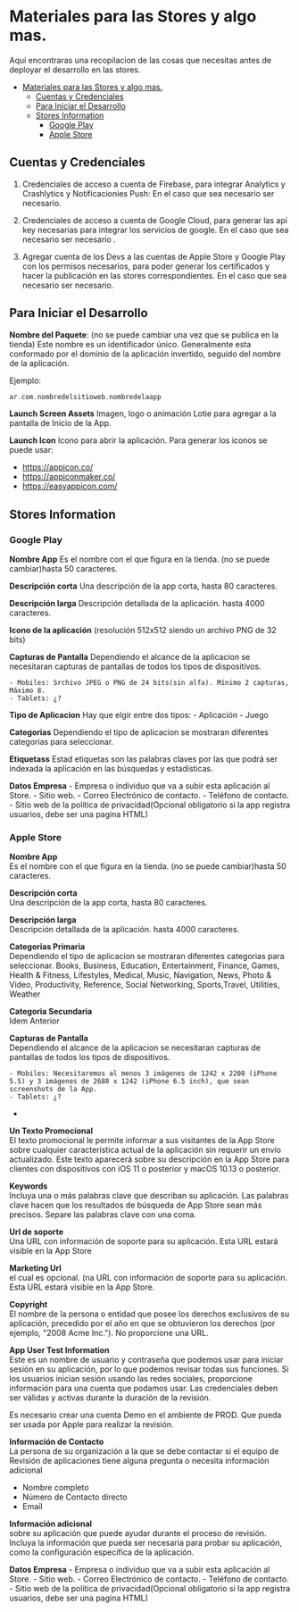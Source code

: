 # Materiales para las Stores y algo mas. 

Aqui encontraras una recopilacion de las cosas que necesitas antes de deployar el desarrollo en las stores. 

- [Materiales para las Stores y algo mas.](#materiales-para-las-stores-y-algo-mas)
  - [Cuentas y Credenciales](#cuentas-y-credenciales)
  - [Para Iniciar el Desarrollo](#para-iniciar-el-desarrollo)
  - [Stores Information](#stores-information)
    - [Google Play](#google-play)
    - [Apple Store](#apple-store)

## Cuentas y Credenciales
1. Credenciales de acceso a cuenta de Firebase, para integrar Analytics y Crashlytics y Notificacionies Push: En el caso que sea necesario ser necesario.  

2. Credenciales de acceso a cuenta de Google Cloud, para generar las api key necesarias para integrar los servicios de google. En el caso que sea necesario ser necesario .  

3. Agregar cuenta de los Devs a las cuentas de Apple Store y Google Play con los permisos necesarios, para poder generar los certificados y hacer la publicación en las stores correspondientes. En el caso que sea necesario ser necesario.  


## Para Iniciar el Desarrollo

**Nombre del Paquete**: (no se puede cambiar una vez que se publica en la tienda)
Este nombre es un identificador único. Generalmente esta conformado por el dominio de la aplicación invertido, seguido del nombre de la aplicación. 

Ejemplo: 
```dart
ar.com.nombredelsitioweb.nombredelaapp
```
**Launch Screen Assets**
Imagen, logo o animación Lotie para agregar a la pantalla de Inicio de la App.

**Launch Icon**
Icono para abrir la aplicación. 
Para generar los iconos se puede usar: 
- https://appicon.co/
- https://appiconmaker.co/ 
- https://easyappicon.com/

## Stores Information

### Google Play

**Nombre App**
Es el nombre con el que figura en la tienda. (no se puede cambiar)hasta 50 caracteres.  

**Descripción corta**
Una descripción de la app corta, hasta 80 caracteres.   

**Descripción larga**
Descripción detallada de la aplicación. hasta 4000 caracteres.   

**Icono de la aplicación**
(resolución 512x512 siendo un archivo PNG de 32 bits) 

**Capturas de Pantalla**
Dependiendo el alcance de la aplicacion se necesitaran capturas de pantallas de todos los tipos de dispositivos. 

    - Mobiles: Srchivo JPEG o PNG de 24 bits(sin alfa). Mínimo 2 capturas, Máximo 8.
    - Tablets: ¿?

**Tipo de Aplicacion**
Hay que elgir entre dos tipos: 
    - Aplicación
    - Juego

**Categorias**
Dependiendo el tipo de aplicacion se mostraran diferentes categorias para seleccionar. 

**Etiquetass**
Estad etiquetas son las palabras claves por las que podrá ser indexada la aplicación en las búsquedas y estadísticas.

**Datos Empresa**
    - Empresa o individuo que va a subir esta aplicación al Store. 
    - Sitio web. 
    - Correo Electrónico de contacto. 
    - Teléfono de contacto. 
    - Sitio web de la política de privacidad(Opcional obligatorio si la app registra usuarios, debe ser una pagina HTML) 

### Apple Store
**Nombre App**  
Es el nombre con el que figura en la tienda. (no se puede cambiar)hasta 50 caracteres.  

**Descripción corta**  
Una descripción de la app corta, hasta 80 caracteres.   

**Descripción larga**  
Descripción detallada de la aplicación. hasta 4000 caracteres.  

**Categorias Primaria**  
Dependiendo el tipo de aplicacion se mostraran diferentes categorias para seleccionar. 
Books, Business, 
Education, Entertainment, Finance, Games, Health & Fitness, Lifestyles, Medical, Music, Navigation, News, Photo & Video, Productivity, Reference, Social Networking, Sports,Travel, Utilities, Weather

**Categoria Secundaria**  
Idem Anterior

**Capturas de Pantalla**  
Dependiendo el alcance de la aplicacion se necesitaran capturas de pantallas de todos los tipos de dispositivos. 

    - Mobiles: Necesitaremos al menos 3 imágenes de 1242 x 2208 (iPhone 5.5) y 3 imágenes de 2688 x 1242 (iPhone 6.5 inch), que sean screenshots de la App. 
    - Tablets: ¿?
- 

**Un Texto Promocional**   
El texto promocional le permite informar a sus visitantes de la App Store sobre cualquier característica actual de la aplicación sin requerir un envío actualizado.
Este texto aparecerá sobre su descripción en la App Store para clientes con dispositivos con iOS 11 o posterior y macOS 10.13 o posterior.


**Keywords**  
Incluya una o más palabras clave que describan su aplicación. Las palabras clave hacen que los resultados de búsqueda de App Store sean más precisos. 
Separe las palabras clave con una coma.

**Url de soporte**  
Una URL con información de soporte para su aplicación. Esta URL estará visible en la App Store

**Marketing Url**  
 el cual es opcional. (na URL con información de soporte para su aplicación. Esta URL estará visible en la App Store.
 
**Copyright**  
El nombre de la persona o entidad que posee los derechos exclusivos de su aplicación, precedido por el año en que se obtuvieron los derechos (por ejemplo, "2008 Acme Inc."). No proporcione una URL.

**App User Test Information**  
Este es un nombre de usuario y contraseña que podemos usar para iniciar sesión en su aplicación, por lo que podemos revisar todas sus funciones. 
Si los usuarios inician sesión usando las redes sociales, proporcione información para una cuenta que podamos usar. 
Las credenciales deben ser válidas y activas durante la duración de la revisión. 

Es necesario crear una cuenta Demo en el ambiente de PROD. Que pueda ser usada por Apple para realizar la revisión.

**Información de Contacto**  
La persona de su organización a la que se debe contactar si el equipo de Revisión de aplicaciones tiene alguna pregunta o necesita información adicional 
  - Nombre completo
  - Número de Contacto directo
  - Email 

**Información adicional**  
sobre su aplicación que puede ayudar durante el proceso de revisión. Incluya la información que pueda ser necesaria para probar su aplicación, como la configuración específica de la aplicación.


**Datos Empresa**
    - Empresa o individuo que va a subir esta aplicación al Store. 
    - Sitio web. 
    - Correo Electrónico de contacto. 
    - Teléfono de contacto. 
    - Sitio web de la política de privacidad(Opcional obligatorio si la app registra usuarios, debe ser una pagina HTML) 
